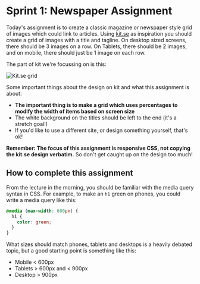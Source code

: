 # Sprint 1: Newspaper Assignment

Today's assignment is to create a classic magazine or newspaper style grid of images which could link to articles. Using [kit.se](https://kit.se/) as inspiration you should create a grid of images with a title and tagline. On desktop sized screens, there should be 3 images on a row. On Tablets, there should be 2 images, and on mobile, there should just be 1 image on each row.

The part of kit we're focussing on is this:

![Kit.se grid](https://github.com/Technigo/assignment-news-paper/blob/master/kit-grid.png)

Some important things about the design on kit and what this assignment is about:

* **The important thing is to make a grid which uses percentages to modify the width of items based on screen size**
* The white background on the titles should be left to the end (it's a stretch goal!)
* If you'd like to use a different site, or design something yourself, that's ok!

**Remember: The focus of this assignment is responsive CSS, not copying the kit.se design verbatim.** So don't get caught up on the design too much!

## How to complete this assignment

From the lecture in the morning, you should be familiar with the media query syntax in CSS. For example, to make an `h1` green on phones, you could write a media query like this:

```css
@media (max-width: 600px) {
  h1 {
    color: green;
  }
}
```

What sizes should match phones, tablets and desktops is a heavily debated topic, but a good starting point is something like this:

* Mobile < 600px
* Tablets > 600px and < 900px
* Desktop > 900px
